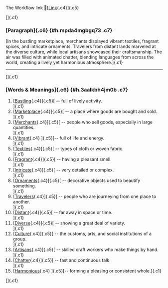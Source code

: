 The Workflow link
👏[[Link](https://www.google.com/url?q=http://www.google.com&sa=D&source=editors&ust=1759988752879063&usg=AOvVaw3q-BV_gRy6PTQyzonUyiq-){.c4}]{.c5}

[]{.c1}

### [Paragraph]{.c6} {#h.mpda4mgbgq73 .c7}

[In the bustling marketplace, merchants displayed vibrant textiles,
fragrant spices, and intricate ornaments. Travelers from distant lands
marveled at the diverse culture, while local artisans showcased their
craftsmanship. The air was filled with animated chatter, blending
languages from across the world, creating a lively yet harmonious
atmosphere.]{.c1}

------------------------------------------------------------------------

[]{.c1}

### [Words & Meanings]{.c6} {#h.3aalkbh4jm0b .c7}

1.  [[Bustling](https://www.google.com/url?q=http://www.google.com&sa=D&source=editors&ust=1759988752881485&usg=AOvVaw1qwXMjfhyYVONnA09apVr1){.c4}]{.c5}[ --
    full of lively activity.\
    ]{.c1}
2.  [[Marketplace](https://www.google.com/url?q=http://www.google.com&sa=D&source=editors&ust=1759988752881978&usg=AOvVaw1J9fEDAokIhdR5oSJdmZH7){.c4}]{.c5}[ --
    a place where goods are bought and sold.\
    ]{.c1}
3.  [[Merchants](https://www.google.com/url?q=http://www.google.com&sa=D&source=editors&ust=1759988752882454&usg=AOvVaw151JShtZ5ekCSI6qU-UUBe){.c4}]{.c5}[ --
    people who sell goods, especially in large quantities.\
    ]{.c1}
4.  [[Vibrant](https://www.google.com/url?q=http://www.google.com&sa=D&source=editors&ust=1759988752882839&usg=AOvVaw34XVU8ZeOz-vkc-x_4WVVK){.c4}
    ]{.c5}[-- full of life and energy.\
    ]{.c1}
5.  [[Textiles](https://www.google.com/url?q=http://www.google.com&sa=D&source=editors&ust=1759988752883094&usg=AOvVaw2GaC2v10n_EcX5Rd1RyEOc){.c4}]{.c5}[ --
    types of cloth or woven fabric.\
    ]{.c1}
6.  [[Fragrant](https://www.google.com/url?q=http://www.google.com&sa=D&source=editors&ust=1759988752883328&usg=AOvVaw1TaEsloZ40h0A84FCMQzcD){.c4}]{.c5}[ --
    having a pleasant smell.\
    ]{.c1}
7.  [[Intricate](https://www.google.com/url?q=http://www.google.com&sa=D&source=editors&ust=1759988752883540&usg=AOvVaw2qFUdm6BwdD7jlL1DjwnhV){.c4}]{.c5}[ --
    very detailed or complex.\
    ]{.c1}
8.  [[Ornaments](https://www.google.com/url?q=http://www.google.com&sa=D&source=editors&ust=1759988752883760&usg=AOvVaw2W-2bUDxx1xyqBs4wNdNwl){.c4}]{.c5}[ --
    decorative objects used to beautify something.\
    ]{.c1}
9.  [[Travelers](https://www.google.com/url?q=http://www.google.com&sa=D&source=editors&ust=1759988752883995&usg=AOvVaw16vieVE1Px3f0B7P4g5qDU){.c4}]{.c5}[ --
    people who are journeying from one place to another.\
    ]{.c1}
10. [[Distant](https://www.google.com/url?q=http://www.google.com&sa=D&source=editors&ust=1759988752884235&usg=AOvVaw0D9g_OMZp9-iNsINocRYEn){.c4}]{.c5}[ --
    far away in space or time.\
    ]{.c1}
11. [[Diverse](https://www.google.com/url?q=http://www.google.com&sa=D&source=editors&ust=1759988752884420&usg=AOvVaw2nmRdkoDx4cntqrb3u6SIC){.c4}]{.c5}[ --
    showing a great deal of variety.\
    ]{.c1}
12. [[Culture](https://www.google.com/url?q=http://www.google.com&sa=D&source=editors&ust=1759988752884632&usg=AOvVaw2pnRCzapZiG3TCfu7ylk7d){.c4}]{.c5}[ --
    the customs, arts, and social institutions of a group.\
    ]{.c1}
13. [[Artisans](https://www.google.com/url?q=http://www.google.com&sa=D&source=editors&ust=1759988752884899&usg=AOvVaw363gHf6WOLybEfIvZieSAy){.c4}]{.c5}[ --
    skilled craft workers who make things by hand.\
    ]{.c1}
14. [[Chatter](https://www.google.com/url?q=http://www.google.com&sa=D&source=editors&ust=1759988752885132&usg=AOvVaw3KgOoG08nW-Yxick21UCFr){.c4}]{.c5}[ --
    fast and continuous talk.\
    ]{.c1}
15. [[Harmonious](https://www.google.com/url?q=http://www.google.com&sa=D&source=editors&ust=1759988752885345&usg=AOvVaw3vGziEPSB-jSbDYaZSju8Z){.c4}
    ]{.c5}[-- forming a pleasing or consistent whole.]{.c1}

[]{.c1}
